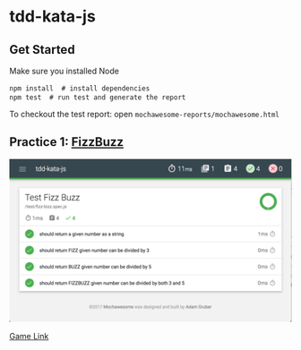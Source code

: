 # tdd-kata-js

## Get Started

Make sure you installed Node

```
npm install  # install dependencies
npm test  # run test and generate the report
```

To checkout the test report: open `mochawesome-reports/mochawesome.html`

## Practice 1: [FizzBuzz](http://codingdojo.org/kata/FizzBuzz/)
![](img/report.png)


[Game Link](./src/games.html)
